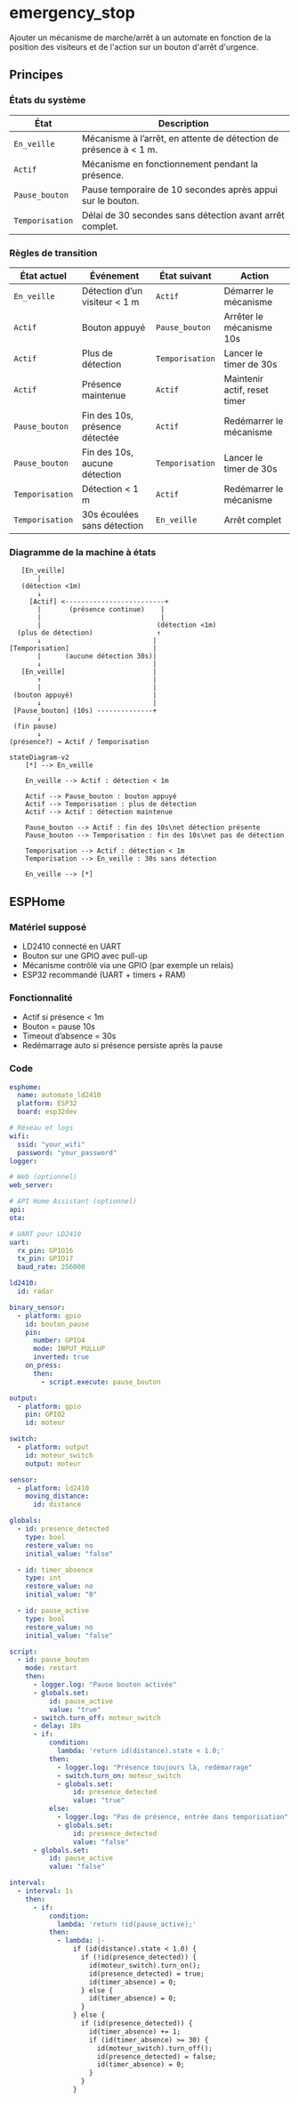 # emergency_stop

Ajouter un mécanisme de marche/arrêt à un automate en fonction de la position des visiteurs et de l'action sur un bouton d'arrêt d'urgence.

## Principes

### États du système

| État            | Description                                                       |
| --------------- | ----------------------------------------------------------------- |
| `En_veille`     | Mécanisme à l’arrêt, en attente de détection de présence à < 1 m. |
| `Actif`         | Mécanisme en fonctionnement pendant la présence.                  |
| `Pause_bouton`  | Pause temporaire de 10 secondes après appui sur le bouton.        |
| `Temporisation` | Délai de 30 secondes sans détection avant arrêt complet.          |

### Règles de transition

| État actuel     | Événement                      | État suivant    | Action                       |
| --------------- | ------------------------------ | --------------- | ---------------------------- |
| `En_veille`     | Détection d’un visiteur < 1 m  | `Actif`         | Démarrer le mécanisme        |
| `Actif`         | Bouton appuyé                  | `Pause_bouton`  | Arrêter le mécanisme 10s     |
| `Actif`         | Plus de détection              | `Temporisation` | Lancer le timer de 30s       |
| `Actif`         | Présence maintenue             | `Actif`         | Maintenir actif, reset timer |
| `Pause_bouton`  | Fin des 10s, présence détectée | `Actif`         | Redémarrer le mécanisme      |
| `Pause_bouton`  | Fin des 10s, aucune détection  | `Temporisation` | Lancer le timer de 30s       |
| `Temporisation` | Détection < 1 m                | `Actif`         | Redémarrer le mécanisme      |
| `Temporisation` | 30s écoulées sans détection    | `En_veille`     | Arrêt complet                |

### Diagramme de la machine à états

```
   [En_veille]
       |
   (détection <1m)
       ↓
     [Actif] <-------------------------+
       |       (présence continue)    |
       |                              |
       |                             (détection <1m)
  (plus de détection)                ↑
       ↓                            |
[Temporisation]                     |
       |      (aucune détection 30s)|
       ↓                            |
   [En_veille]                      |
       ↑                            |
       |                            |
 (bouton appuyé)                    |
       ↓                            |
 [Pause_bouton] (10s) --------------+
       ↓
 (fin pause)
       ↓
(présence?) → Actif / Temporisation
```
```mermaid
stateDiagram-v2
    [*] --> En_veille

    En_veille --> Actif : détection < 1m

    Actif --> Pause_bouton : bouton appuyé
    Actif --> Temporisation : plus de détection
    Actif --> Actif : détection maintenue

    Pause_bouton --> Actif : fin des 10s\net détection présente
    Pause_bouton --> Temporisation : fin des 10s\net pas de détection

    Temporisation --> Actif : détection < 1m
    Temporisation --> En_veille : 30s sans détection

    En_veille --> [*]
```

## ESPHome

### Matériel supposé
* LD2410 connecté en UART
* Bouton sur une GPIO avec pull-up
* Mécanisme contrôlé via une GPIO (par exemple un relais)
* ESP32 recommandé (UART + timers + RAM)

### Fonctionnalité
- Actif si présence < 1m
- Bouton = pause 10s
- Timeout d’absence = 30s
- Redémarrage auto si présence persiste après la pause

### Code 

```yaml
esphome:
  name: automate_ld2410
  platform: ESP32
  board: esp32dev

# Réseau et logs
wifi:
  ssid: "your_wifi"
  password: "your_password"
logger:

# Web (optionnel)
web_server:

# API Home Assistant (optionnel)
api:
ota:

# UART pour LD2410
uart:
  rx_pin: GPIO16
  tx_pin: GPIO17
  baud_rate: 256000

ld2410:
  id: radar

binary_sensor:
  - platform: gpio
    id: bouton_pause
    pin:
      number: GPIO4
      mode: INPUT_PULLUP
      inverted: true
    on_press:
      then:
        - script.execute: pause_bouton

output:
  - platform: gpio
    pin: GPIO2
    id: moteur

switch:
  - platform: output
    id: moteur_switch
    output: moteur

sensor:
  - platform: ld2410
    moving_distance:
      id: distance

globals:
  - id: presence_detected
    type: bool
    restore_value: no
    initial_value: "false"

  - id: timer_absence
    type: int
    restore_value: no
    initial_value: "0"

  - id: pause_active
    type: bool
    restore_value: no
    initial_value: "false"

script:
  - id: pause_bouton
    mode: restart
    then:
      - logger.log: "Pause bouton activée"
      - globals.set:
          id: pause_active
          value: "true"
      - switch.turn_off: moteur_switch
      - delay: 10s
      - if:
          condition:
            lambda: 'return id(distance).state < 1.0;'
          then:
            - logger.log: "Présence toujours là, redémarrage"
            - switch.turn_on: moteur_switch
            - globals.set:
                id: presence_detected
                value: "true"
          else:
            - logger.log: "Pas de présence, entrée dans temporisation"
            - globals.set:
                id: presence_detected
                value: "false"
      - globals.set:
          id: pause_active
          value: "false"

interval:
  - interval: 1s
    then:
      - if:
          condition:
            lambda: 'return !id(pause_active);'
          then:
            - lambda: |-
                if (id(distance).state < 1.0) {
                  if (!id(presence_detected)) {
                    id(moteur_switch).turn_on();
                    id(presence_detected) = true;
                    id(timer_absence) = 0;
                  } else {
                    id(timer_absence) = 0;
                  }
                } else {
                  if (id(presence_detected)) {
                    id(timer_absence) += 1;
                    if (id(timer_absence) >= 30) {
                      id(moteur_switch).turn_off();
                      id(presence_detected) = false;
                      id(timer_absence) = 0;
                    }
                  }
                }
```
